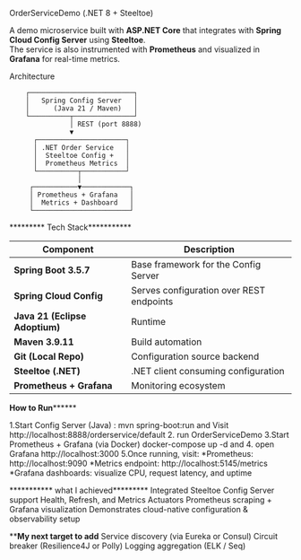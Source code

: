 OrderServiceDemo (.NET 8 + Steeltoe)

A demo microservice built with **ASP.NET Core** that integrates with **Spring Cloud Config Server** using **Steeltoe**.  
The service is also instrumented with **Prometheus** and visualized in **Grafana** for real-time metrics.

Architecture

        ┌──────────────────────────┐
        │   Spring Config Server   │
        │      (Java 21 / Maven)   │
        └──────────┬───────────────┘
                   │ REST (port 8888)
                   ▼
          ┌──────────────────────┐
          │ .NET Order Service   │
          │  Steeltoe Config +   │
          │  Prometheus Metrics  │
          └──────────┬───────────┘
                     │
         ┌───────────▼────────────┐
         │ Prometheus + Grafana   │
         │  Metrics + Dashboard   │
         └────────────────────────┘

   ********* Tech Stack***********

| Component | Description |
|------------|-------------|
| **Spring Boot 3.5.7** | Base framework for the Config Server |
| **Spring Cloud Config** | Serves configuration over REST endpoints |
| **Java 21 (Eclipse Adoptium)** | Runtime |
| **Maven 3.9.11** | Build automation |
| **Git (Local Repo)** | Configuration source backend |
| **Steeltoe (.NET)** | .NET client consuming configuration |
| **Prometheus + Grafana** | Monitoring ecosystem |

**************How to Run********************

1.Start Config Server (Java) : mvn spring-boot:run and Visit http://localhost:8888/orderservice/default
2. run OrderServiceDemo
3.Start Prometheus + Grafana (via Docker) docker-compose up -d and 
4. open Grafana http://localhost:3000
5.Once running, visit:
 *Prometheus: http://localhost:9090
 *Metrics endpoint: http://localhost:5145/metrics
 *Grafana dashboards: visualize CPU, request latency, and uptime

*********** what I achieved*********
Integrated Steeltoe Config Server support
Health, Refresh, and Metrics Actuators
Prometheus scraping + Grafana visualization
Demonstrates cloud-native configuration & observability setup

************My next target to add********** 
Service discovery (via Eureka or Consul)
Circuit breaker (Resilience4J or Polly)
Logging aggregation (ELK / Seq)

